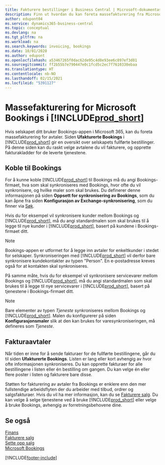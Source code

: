 ```yaml
---
title: Fakturere bestillinger i Business Central | Microsoft-dokumentasjon
description: Finn ut hvordan du kan foreta massefakturering fra Microsoft Bookings i Business Central.
author: edupont04
ms.service: dynamics365-business-central
ms.topic: conceptual
ms.devlang: na
ms.tgt_pltfrm: na
ms.workload: na
ms.search.keywords: invoicing, bookings
ms.date: 10/01/2020
ms.author: edupont
ms.openlocfilehash: a53467265f0dac62de95c4d8e93ee6c897ef3d01
ms.sourcegitcommit: ff2b55b7e790447e0c1fcd5c2ec7f7610338ebaa
ms.translationtype: HT
ms.contentlocale: nb-NO
ms.lasthandoff: 02/15/2021
ms.locfileid: "5391127"
---
```

# <a name="bulk-invoicing-for-microsoft-bookings-in-prod_short"></a>Massefakturering for Microsoft Bookings i [!INCLUDE[prod_short](includes/prod_short.md)]
Hvis selskapet ditt bruker Bookings-appen i Microsoft 365, kan du foreta massefakturering for avtaler. Siden **Ufakturerte Bookings** i [!INCLUDE[prod_short](includes/prod_short.md)] gir en oversikt over selskapets fullførte bestillinger. På denne siden kan du raskt velge avtalene du vil fakturere, og opprette fakturakladder for de leverte tjenestene.  

## <a name="connect-to-bookings"></a>Koble til Bookings
For å kunne koble [!INCLUDE[prod_short](includes/prod_short.md)] til Bookings må du angi Bookings-firmaet, hva som skal synkroniseres med Bookings, hvor ofte du vil synkronisere, og hvilke maler som skal brukes. Du definerer denne informasjonen på siden **Oppsett for synkronisering av Bookings**, som du kan åpne fra siden **Konfigurasjon av Exchange-synkronisering**, som du finner via [Søk](ui-search.md).  

Hvis du for eksempel vil synkronisere kunder mellom Bookings og [!INCLUDE[prod_short](includes/prod_short.md)], må du angi standardmalen som skal brukes til å legge til nye kunder i [!INCLUDE[prod_short](includes/prod_short.md)], basert på kundene i Bookings-firmaet ditt.  

> [!NOTE]
> Bookings-appen er utformet for å legge inn avtaler for enkeltkunder i stedet for selskaper. Synkroniseringen med [!INCLUDE[prod_short](includes/prod_short.md)] vil derfor bare synkronisere kundekontakter av typen "Person". En e-postadresse kreves også for at kontakten skal synkroniseres.  

På samme måte, hvis du for eksempel vil synkronisere servicevarer mellom Bookings og [!INCLUDE[prod_short](includes/prod_short.md)], må du angi standardmalen som skal brukes til å legge til nye servicevarer i [!INCLUDE[prod_short](includes/prod_short.md)], basert på tjenestene i Bookings-firmaet ditt.  

> [!NOTE]
> Bare elementer av typen *Tjeneste* synkroniseres mellom Bookings og [!INCLUDE[prod_short](includes/prod_short.md)]. Malen du konfigurerer på siden **Konfigurasjonsmaler** slik at den kan brukes for varesynkroniseringen, må defineres som *Tjeneste*.

## <a name="invoice-appointments"></a>Fakturaavtaler
Når tiden er inne for å sende fakturaer for de fullførte bestillingene, går du til siden **Ufakturerte Bookings**. Listen er lang eller kort avhengig av hvor ofte informasjonen synkroniseres. Du kan opprette fakturaer for alle bestillingene i listen eller én bestilling om gangen. Du kan velge én eller flere poster i listen og fakturere bare disse.  

Støtten for fakturering av avtaler fra Bookings er enklere enn den mer fullstendige arbeidsflyten der du arbeider med tilbud, ordrer og salgsfakturaer. Hvis du vil ha mer informasjon, kan du se [Fakturere salg](sales-how-invoice-sales.md). Du kan velge å selge tjenestene ved å bruke [!INCLUDE[prod_short](includes/prod_short.md)] eller velge å bruke Bookings, avhengig av forretningsbehovene dine.  

## <a name="see-also"></a>Se også
[Finans](finance.md)  
[Fakturere salg](sales-how-invoice-sales.md)  
[Sette opp salg](sales-setup-sales.md)  
[Microsoft Bookings](https://products.office.com/business/scheduling-and-booking-app)  


[!INCLUDE[footer-include](includes/footer-banner.md)]
